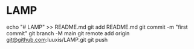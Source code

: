 # LAMP
echo "# LAMP" >> README.md
git add README.md
git commit -m "first commit"
git branch -M main
git remote add origin git@github.com:luuxis/LAMP.git
git push